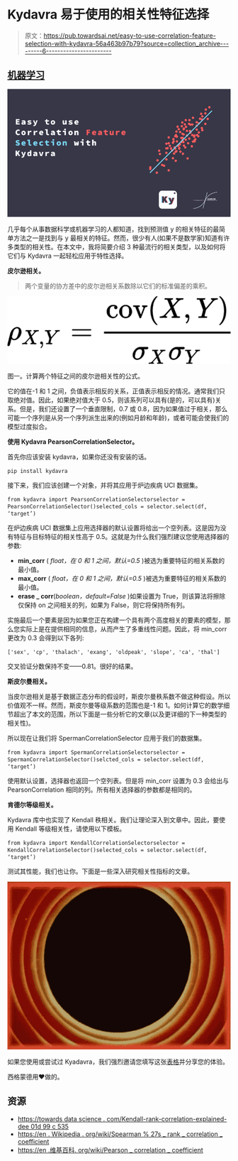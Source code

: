 # Kydavra 易于使用的相关性特征选择

> 原文：<https://pub.towardsai.net/easy-to-use-correlation-feature-selection-with-kydavra-56a463b97b79?source=collection_archive---------6----------------------->

## [机器学习](https://towardsai.net/p/category/machine-learning)

![](img/ea11c49370aa1152a982abe3712b6291.png)

几乎每个从事数据科学或机器学习的人都知道，找到预测值 y 的相关特征的最简单方法之一是找到与 y 最相关的特征。然而，很少有人(如果不是数学家)知道有许多类型的相关性。在本文中，我将简要介绍 3 种最流行的相关类型，以及如何将它们与 Kydavra 一起轻松应用于特性选择。

**皮尔逊相关。**

> 两个变量的协方差中的皮尔逊相关系数除以它们的标准偏差的乘积。

![](img/72acb3a53b2e2b183a573a9d0695a1e7.png)

图一。计算两个特征之间的皮尔逊相关性的公式。

它的值在-1 和 1 之间，负值表示相反的关系，正值表示相反的情况。通常我们只取绝对值。因此，如果绝对值大于 0.5，则该系列可以具有(是的，可以具有)关系。但是，我们还设置了一个垂直限制，0.7 或 0.8，因为如果值过于相关，那么可能一个序列是从另一个序列派生出来的(例如月龄和年龄)，或者可能会使我们的模型过度拟合。

**使用 Kydavra PearsonCorrelationSelector。**

首先你应该安装 kydavra，如果你还没有安装的话。

```
pip install kydavra
```

接下来，我们应该创建一个对象，并将其应用于炉边疾病 UCI 数据集。

```
from kydavra import PearsonCorrelationSelectorselector = PearsonCorrelationSelector()selected_cols = selector.select(df, ‘target’)
```

在炉边疾病 UCI 数据集上应用选择器的默认设置将给出一个空列表。这是因为没有特征与目标特征的相关性高于 0.5。这就是为什么我们强烈建议您使用选择器的参数:

*   **min_corr** ( *float，在 0 和 1 之间，默认=0.5* )被选为重要特征的相关系数的最小值。
*   **max_corr** ( *float，在 0 和 1 之间，默认=0.5* )被选为重要特征的相关系数的最小值。
*   **erase _ corr**(*boolean，default=False* )如果设置为 True，则该算法将擦除仅保持 on 之间相关的列，如果为 False，则它将保持所有列。

实施最后一个要素是因为如果您正在构建一个具有两个高度相关的要素的模型，那么您实际上是在提供相同的信息，从而产生了多重线性问题。因此，将 min_corr 更改为 0.3 会得到以下各列:

```
['sex', 'cp', 'thalach', 'exang', 'oldpeak', 'slope', 'ca', 'thal']
```

交叉验证分数保持不变——0.81。很好的结果。

**斯皮尔曼相关。**

当皮尔逊相关是基于数据正态分布的假设时，斯皮尔曼秩系数不做这种假设。所以价值观不一样。然而，斯皮尔曼等级系数的范围也是-1 和 1。如何计算它的数学细节超出了本文的范围，所以下面是一些分析它的文章(以及更详细的下一种类型的相关性)。

所以现在让我们将 SpermanCorrelationSelector 应用于我们的数据集。

```
from kydavra import SpermanCorrelationSelectorselector = SpermanCorrelationSelector()selcted_cols = selector.select(df, ‘target’)
```

使用默认设置，选择器也返回一个空列表。但是将 min_corr 设置为 0.3 会给出与 PearsonCorrelation 相同的列。所有相关选择器的参数都是相同的。

**肯德尔等级相关。**

Kydavra 库中也实现了 Kendall 秩相关。我们让理论深入到文章中。因此，要使用 Kendall 等级相关性，请使用以下模板。

```
from kydavra import KendallCorrelationSelectorselector = KendallCorrelationSelector()selected_cols = selector.select(df, ‘target’)
```

测试其性能，我们也让你。下面是一些深入研究相关性指标的文章。

![](img/20f73cb96e2fa41d8d3ff82eaee5bd83.png)

如果您使用或尝试过 Kyadavra，我们强烈邀请您填写这张[表格](https://vpapaluta.typeform.com/to/g1EXxlSf)并分享您的体验。

西格蒙德用❤做的。

## **资源**

*   [https://towards data science . com/Kendall-rank-correlation-explained-dee 01d 99 c 535](https://towardsdatascience.com/kendall-rank-correlation-explained-dee01d99c535)
*   [https://en . Wikipedia . org/wiki/Spearman % 27s _ rank _ correlation _ coefficient](https://en.wikipedia.org/wiki/Spearman%27s_rank_correlation_coefficient)
*   [https://en .维基百科. org/wiki/Pearson _ correlation _ coefficient](https://en.wikipedia.org/wiki/Pearson_correlation_coefficient)